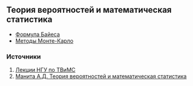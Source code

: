 ## Теория вероятностей и математическая статистика

- [Формула Байеса](tvims_Bayes.md)
- [Методы Монте-Карло](tvims_MonteCarlo.md)

### Источники

1. [Лекции НГУ по ТВиМС](http://old.nsu.ru/mmf/tvims/chernova/)
2. [Манита А.Д. Теория вероятностей и математическая статистика](http://mech.math.msu.su/~manita/teorver-online/)
